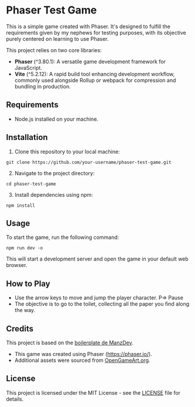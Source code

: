 # Phaser Test Game

This is a simple game created with Phaser. It's designed to fulfill the requirements given by my nephews for testing purposes, with its objective purely centered on learning to use Phaser.

This project relies on two core libraries:

- **Phaser** (^3.80.1): A versatile game development framework for JavaScript.
- **Vite** (^5.2.12): A rapid build tool enhancing development workflow, commonly used alongside Rollup or webpack for compression and bundling in production.


## Requirements

- Node.js installed on your machine.

## Installation

1. Clone this repository to your local machine:

```git clone https://github.com/your-username/phaser-test-game.git```

2. Navigate to the project directory:

```cd phaser-test-game```
 

3. Install dependencies using npm:

```npm install```

 
## Usage

To start the game, run the following command:

```npm run dev -o```
 
This will start a development server and open the game in your default web browser.

## How to Play

- Use the arrow keys to move and jump the player character. P=> Pause
- The objective is to go to the toilet, collecting all the paper you find along the way.

## Credits

This project is based on the [boilerplate de ManzDev](https://github.com/ManzDev/phaser3-simple-template).

- This game was created using Phaser (https://phaser.io/).
- Additional assets were sourced from [OpenGameArt.org](https://opengameart.org/).

## License

This project is licensed under the MIT License - see the [LICENSE](LICENSE) file for details.
